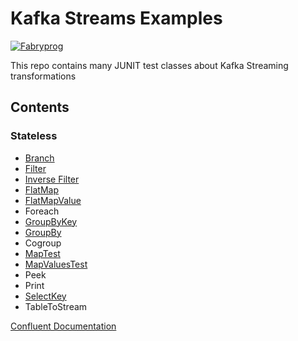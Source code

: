 # Kafka Streams Examples

[![Fabryprog](https://circleci.com/gh/Fabryprog/kafka-streams-examples.svg?style=shield)](<LINK>)

This repo contains many JUNIT test classes about Kafka Streaming transformations

## Contents

### Stateless
 - [Branch](https://github.com/Fabryprog/kafka-streams-examples/blob/master/src/test/java/it/fabryprog/kafka/streaming/example/transformation/stateless/BranchTest.java)
 - [Filter](https://github.com/Fabryprog/kafka-streams-examples/blob/master/src/test/java/it/fabryprog/kafka/streaming/example/transformation/stateless/FilterTest.java)
 - [Inverse Filter](https://github.com/Fabryprog/kafka-streams-examples/blob/master/src/test/java/it/fabryprog/kafka/streaming/example/transformation/stateless/InverseFilterTest.java)
 - [FlatMap](https://github.com/Fabryprog/kafka-streams-examples/blob/master/src/test/java/it/fabryprog/kafka/streaming/example/transformation/stateless/FlatMapTest.java)
 - [FlatMapValue](https://github.com/Fabryprog/kafka-streams-examples/blob/master/src/test/java/it/fabryprog/kafka/streaming/example/transformation/stateless/FlatMapValuesTest.java)
 - Foreach
 - [GroupByKey](https://github.com/Fabryprog/kafka-streams-examples/blob/master/src/test/java/it/fabryprog/kafka/streaming/example/transformation/stateless/GroupByKeyTest.java)
 - [GroupBy](https://github.com/Fabryprog/kafka-streams-examples/blob/master/src/test/java/it/fabryprog/kafka/streaming/example/transformation/stateless/GroupByTest.java)
 - Cogroup
 - [MapTest](https://github.com/Fabryprog/kafka-streams-examples/blob/master/src/test/java/it/fabryprog/kafka/streaming/example/transformation/stateless/MapTest.java)
 - [MapValuesTest](https://github.com/Fabryprog/kafka-streams-examples/blob/master/src/test/java/it/fabryprog/kafka/streaming/example/transformation/stateless/MapValuesTest.java)
 - Peek
 - Print
 - [SelectKey](https://github.com/Fabryprog/kafka-streams-examples/blob/master/src/test/java/it/fabryprog/kafka/streaming/example/transformation/stateless/SelectKeyTest.java)
 - TableToStream 

 
[Confluent Documentation](https://docs.confluent.io/current/streams/developer-guide/dsl-api.html#streams-developer-guide-dsl-transformations-stateless)
